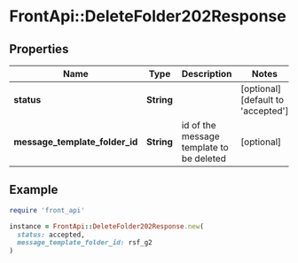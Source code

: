 # FrontApi::DeleteFolder202Response

## Properties

| Name | Type | Description | Notes |
| ---- | ---- | ----------- | ----- |
| **status** | **String** |  | [optional][default to &#39;accepted&#39;] |
| **message_template_folder_id** | **String** | id of the message template to be deleted | [optional] |

## Example

```ruby
require 'front_api'

instance = FrontApi::DeleteFolder202Response.new(
  status: accepted,
  message_template_folder_id: rsf_g2
)
```

